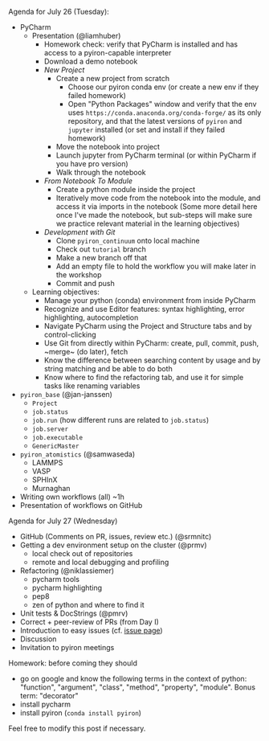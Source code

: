 Agenda for July 26 (Tuesday):
- PyCharm
  - Presentation (@liamhuber)
    - Homework check: verify that PyCharm is installed and has access to a pyiron-capable interpreter
    - Download a demo notebook
    - _New Project_
      - Create a new project from scratch
        - Choose our pyiron conda env (or create a new env if they failed homework)
        - Open "Python Packages" window and verify that the env uses `https://conda.anaconda.org/conda-forge/` as its only repository, and that the latest versions of `pyiron` and `jupyter` installed (or set and install if they failed homework)
      - Move the notebook into project
      - Launch jupyter from PyCharm terminal (or within PyCharm if you have pro version)
      - Walk through the notebook
    - _From Notebook To Module_
      - Create a python module inside the project
      - Iteratively move code from the notebook into the module, and access it via imports in the notebook (Some more detail here once I've made the notebook, but sub-steps will make sure we practice relevant material in the learning objectives)
    - _Development with Git_
      - Clone `pyiron_continuum` onto local machine
      - Check out `tutorial` branch
      - Make a new branch off that
      - Add an empty file to hold the workflow you will make later in the workshop
      - Commit and push
  - Learning objectives:
    - Manage your python (conda) environment from inside PyCharm
    - Recognize and use Editor features: syntax highlighting, error highlighting, autocompletion
    - Navigate PyCharm using the Project and Structure tabs and by control-clicking
    - Use Git from directly within PyCharm: create, pull, commit, push, ~merge~ (do later), fetch
    - Know the difference between searching content by usage and by string matching and be able to do both
    - Know where to find the refactoring tab, and use it for simple tasks like renaming variables
- `pyiron_base` (@jan-janssen)
  - `Project`
  - `job.status`
  - `job.run` (how different runs are related to `job.status`)
  - `job.server`
  - `job.executable`
  - `GenericMaster`
- `pyiron_atomistics` (@samwaseda)
  - LAMMPS
  - VASP
  - SPHInX
  - Murnaghan
- Writing own workflows (all) ~1h
- Presentation of workflows on GitHub

Agenda for July 27 (Wednesday)
- GitHub (Comments on PR, issues, review etc.) (@srmnitc)
- Getting a dev environment setup on the cluster (@prmv)
  - local check out of repositories
  - remote and local debugging and profiling
- Refactoring (@niklassiemer)
  - pycharm tools
  - pycharm highlighting
  - pep8
  - zen of python and where to find it
- Unit tests & DocStrings (@pmrv)
- Correct + peer-review of PRs (from Day I)
- Introduction to easy issues (cf. [issue page](https://github.com/pyiron/pyiron_atomistics/issues))
- Discussion
- Invitation to pyiron meetings

Homework: before coming they should
- go on google and know the following terms in the context of python: "function", "argument", "class", "method", "property", "module". Bonus term: "decorator"
- install pycharm
- install pyiron (`conda install pyiron`)

Feel free to modify this post if necessary.
